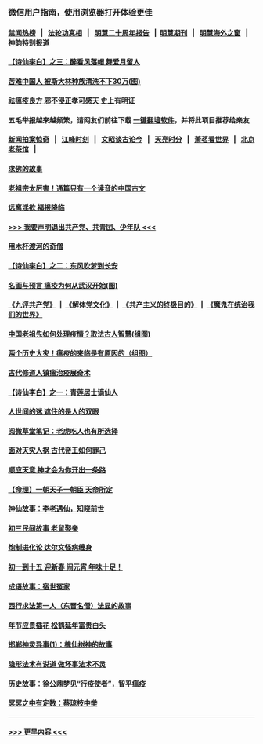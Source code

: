 ### [微信用户指南，使用浏览器打开体验更佳](https://github.com/gfw-breaker/banned-news1/blob/master/indexes/wechat-guide.md?t=0)
#### [禁闻热榜](热点新闻.md?t=0)  &nbsp;&nbsp;|&nbsp;&nbsp; [法轮功真相](https://github.com/gfw-breaker/truth/blob/master/README.md?t=0) &nbsp;&nbsp;|&nbsp;&nbsp; [明慧二十周年报告](https://github.com/gfw-breaker/mh-reports/blob/master/README.md?t=0) &nbsp;&nbsp;|&nbsp;&nbsp;[明慧期刊](https://github.com/gfw-breaker/mh-qikan) &nbsp;&nbsp;|&nbsp;&nbsp; [明慧海外之窗](https://github.com/gfw-breaker/mh-news/blob/master/README.md?t=0) &nbsp;&nbsp;|&nbsp;&nbsp; [神韵特别报道](https://github.com/gfw-breaker/mh-news/blob/master/shenyun.md?t=0)
#### [【诗仙李白】之三：醉看风落帽 舞爱月留人](../pages/prog647/a102767267.md?t=02030911) 
#### [苦难中国人 被斯大林种族清洗不下30万(图)](../pages/prog647/a102767355.md?t=02030911) 
#### [祛瘟疫良方 邪不侵正孝可感天 史上有明证](../pages/prog647/a102766434.md?t=02030911) 
#### 五毛举报越来越频繁，请网友们前往下载 [一键翻墙软件](https://github.com/gfw-breaker/ssr-accounts)，并将此项目推荐给亲友
#### [新闻拍案惊奇](https://github.com/gfw-breaker/banned-news1/blob/master/pages/link4.md) &nbsp;&nbsp;|&nbsp;&nbsp; [江峰时刻](https://github.com/gfw-breaker/banned-news1/blob/master/pages/link4.md) &nbsp;&nbsp;|&nbsp;&nbsp; [文昭谈古论今](https://github.com/gfw-breaker/banned-news1/blob/master/pages/link4.md) &nbsp;&nbsp;|&nbsp;&nbsp; [天亮时分](https://github.com/gfw-breaker/banned-news1/blob/master/pages/link4.md) &nbsp;&nbsp;|&nbsp;&nbsp; [萧茗看世界](https://github.com/gfw-breaker/banned-news1/blob/master/pages/link4.md) &nbsp;&nbsp;|&nbsp;&nbsp; [北京老茶馆](https://github.com/gfw-breaker/banned-news1/blob/master/pages/link4.md) &nbsp;&nbsp;|&nbsp;&nbsp; 
#### [求佛的故事](../pages/prog647/a102766422.md?t=02030911) 
#### [老祖宗太厉害！通篇只有一个读音的中国古文](../pages/prog647/a102766206.md?t=02030911) 
#### [远离淫欲 福报降临](../pages/prog647/a102765378.md?t=02030911) 
#### [>>> 我要声明退出共产党、共青团、少年队 <<<](https://github.com/begood0513/goodnews/blob/master/quit/letter.md) 
#### [用木杯渡河的奇僧](../pages/prog647/a102765363.md?t=02030911) 
#### [【诗仙李白】之二：东风吹梦到长安](../pages/prog647/a102765209.md?t=02030911) 
#### [名画与预言 瘟疫为何从武汉开始(图)](../pages/prog647/a102764474.md?t=02030911) 
#### [《九评共产党》](https://github.com/begood0513/9ping.md/blob/master/README.md) &nbsp;|&nbsp; [《解体党文化》](../../../../jtdwh.md/blob/master/README.md)  &nbsp;|&nbsp; [《共产主义的终极目的》](../../../../gczydzjmd.md/blob/master/README.md) &nbsp;|&nbsp; [《魔鬼在统治我们的世界》](../../../../mgztzwmdsj.md/blob/master/README.md) 
#### [中国老祖先如何处理疫情？取法古人智慧(组图)](../pages/prog647/a102764472.md?t=02030911) 
#### [两个历史大灾！瘟疫的来临是有原因的（组图）](../pages/prog647/a102764462.md?t=02030911) 
#### [古代修道人镇瘟治疫展奇术](../pages/prog647/a102764286.md?t=02030911) 
#### [【诗仙李白】之一：青莲居士谪仙人](../pages/prog647/a102764251.md?t=02030911) 
#### [人世间的迷 遮住的是人的双眼](../pages/prog647/a102763589.md?t=02030911) 
#### [阅微草堂笔记：老虎吃人也有所选择](../pages/prog647/a102763565.md?t=02030911) 
#### [面对天灾人祸 古代帝王如何罪己](../pages/prog647/a102762583.md?t=02030911) 
#### [顺应天意 神才会为你开出一条路](../pages/prog647/a102762633.md?t=02030911) 
#### [【命理】一朝天子一朝臣 天命所定](../pages/prog647/a102762621.md?t=02030911) 
#### [神仙故事：李老遇仙，知晓前世](../pages/prog647/a102761966.md?t=02030911) 
#### [初三民间故事 老鼠娶亲](../pages/prog647/a102761805.md?t=02030911) 
#### [炮制进化论 达尔文怪病缠身](../pages/prog647/a102761776.md?t=02030911) 
#### [初一到十五 迎新春 闹元宵 年味十足！](../pages/prog647/a102759846.md?t=02030911) 
#### [成语故事：宿世冤家](../pages/prog647/a102760020.md?t=02030911) 
#### [西行求法第一人（东晋名僧）法显的故事](../pages/prog647/a102760014.md?t=02030911) 
#### [年节应景插花 松鹤延年富贵白头](../pages/prog647/a102759380.md?t=02030911) 
#### [邯郸神灵异事(1)：槐仙树神的故事](../pages/prog647/a102759193.md?t=02030911) 
#### [隐形法术有说道 做坏事法术不灵](../pages/prog647/a102759184.md?t=02030911) 
#### [历史故事：徐公鼎梦见“行疫使者”，智平瘟疫](../pages/prog647/a102757771.md?t=02030911) 
#### [冥冥之中有定数：蔡琼枝中举](../pages/prog647/a102757757.md?t=02030911) 

----
#### [ >>> 更早内容 <<< ](../indexes/prog647-earlier.md)
